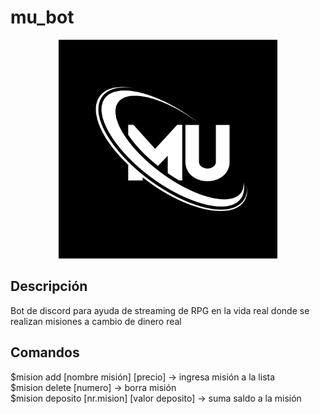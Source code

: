# mu_bot
<div style="text-align:center;">
<img src="mu-logo-m-u-design-white-mu-letter-mu-letter-logo-design-initial-letter-mu-linked-circle-uppercase-monogram-logo-vector.jpg" alt="Mu Bot" width="350" height="350">
</div>

## Descripción
Bot de discord para ayuda de streaming de RPG en la vida real donde se realizan misiones a cambio de dinero real

## Comandos
$mision add [nombre misión] [precio] -> ingresa misión a la lista  
$mision delete [numero] -> borra misión  
$mision deposito [nr.mision] [valor deposito] -> suma saldo a la misión  
